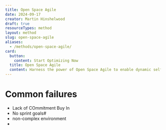 ```yaml
---
title: Open Space Agile
date: 2024-09-17
creator: Martin Hinshelwood
draft: true
resourceTypes: method
layout: method
slug: open-space-agile
aliases:
  - /methods/open-space-agile/
card:
  button:
    content: Start Optimizing Now
  title: Open Space Agile
  content: Harness the power of Open Space Agile to enable dynamic self-organization. Facilitate meaningful discussions and collaborative decision-making across your team.
---
```


# Common failures

- Lack of COmmitment Buy In
- No sprint goals#
- non-complex environment
-
